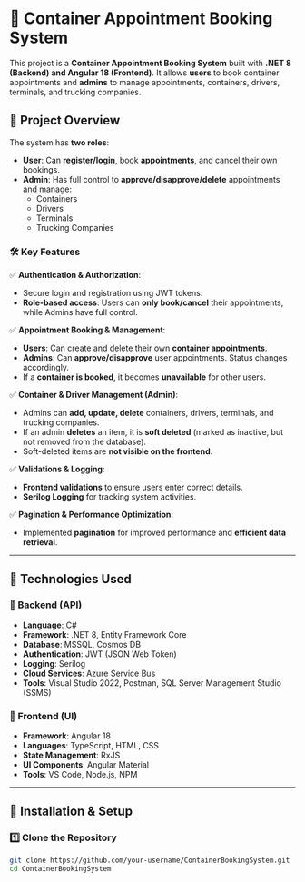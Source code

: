 # 🚢 Container Appointment Booking System

This project is a **Container Appointment Booking System** built with **.NET 8 (Backend) and Angular 18 (Frontend)**. It allows **users** to book container appointments and **admins** to manage appointments, containers, drivers, terminals, and trucking companies.

## 📌 Project Overview

The system has **two roles**:
- **User**: Can **register/login**, book **appointments**, and cancel their own bookings.
- **Admin**: Has full control to **approve/disapprove/delete** appointments and manage:
  - Containers
  - Drivers
  - Terminals
  - Trucking Companies

### 🛠 **Key Features**
✅ **Authentication & Authorization**:  
- Secure login and registration using JWT tokens.  
- **Role-based access**: Users can **only book/cancel** their appointments, while Admins have full control.  

✅ **Appointment Booking & Management**:  
- **Users**: Can create and delete their own **container appointments**.  
- **Admins**: Can **approve/disapprove** user appointments. Status changes accordingly.  
- If a **container is booked**, it becomes **unavailable** for other users.  

✅ **Container & Driver Management (Admin)**:  
- Admins can **add, update, delete** containers, drivers, terminals, and trucking companies.  
- If an admin **deletes** an item, it is **soft deleted** (marked as inactive, but not removed from the database).  
- Soft-deleted items are **not visible on the frontend**.  

✅ **Validations & Logging**:  
- **Frontend validations** to ensure users enter correct details.  
- **Serilog Logging** for tracking system activities.  

✅ **Pagination & Performance Optimization**:  
- Implemented **pagination** for improved performance and **efficient data retrieval**.  

---

## 🚀 **Technologies Used**
### 🔹 Backend (API)
- **Language**: C#
- **Framework**: .NET 8, Entity Framework Core
- **Database**: MSSQL, Cosmos DB
- **Authentication**: JWT (JSON Web Token)
- **Logging**: Serilog
- **Cloud Services**: Azure Service Bus
- **Tools**: Visual Studio 2022, Postman, SQL Server Management Studio (SSMS)

### 🔹 Frontend (UI)
- **Framework**: Angular 18
- **Languages**: TypeScript, HTML, CSS
- **State Management**: RxJS
- **UI Components**: Angular Material
- **Tools**: VS Code, Node.js, NPM

---

## 🔧 **Installation & Setup**

### 1️⃣ **Clone the Repository**
```sh
git clone https://github.com/your-username/ContainerBookingSystem.git
cd ContainerBookingSystem
